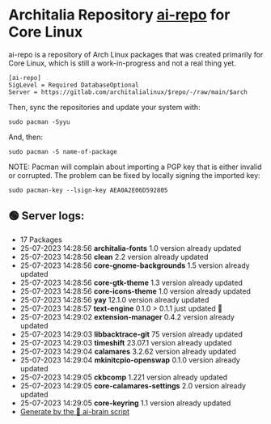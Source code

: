 # Architalia Repository [ai-repo](https://gitlab.com/architalialinux/ai-repo) for Core Linux

ai-repo is a repository of Arch Linux packages that was created primarily for Core Linux, which is still a work-in-progress and not a real thing yet.

```
[ai-repo]
SigLevel = Required DatabaseOptional
Server = https://gitlab.com/architalialinux/$repo/-/raw/main/$arch 
```

Then, sync the repositories and update your system with:

```
sudo pacman -Syyu
```

And, then:

```
sudo pacman -S name-of-package
```

NOTE: Pacman will complain about importing a PGP key that is either invalid or corrupted.  The problem can be fixed by locally signing the imported key:

```
sudo pacman-key --lsign-key AEA0A2E06D592805
```



## 🟢 Server logs:
- 17 Packages
- 25-07-2023 14:28:56 **architalia-fonts** 1.0 version already updated
- 25-07-2023 14:28:56 **clean** 2.2 version already updated
- 25-07-2023 14:28:56 **core-gnome-backgrounds** 1.5 version already updated
- 25-07-2023 14:28:56 **core-gtk-theme** 1.3 version already updated
- 25-07-2023 14:28:56 **core-icons-theme** 1.0 version already updated
- 25-07-2023 14:28:56 **yay** 12.1.0 version already updated
- 25-07-2023 14:28:57 **text-engine** 0.1.0 > 0.1.1 just updated 🔹
- 25-07-2023 14:29:02 **extension-manager** 0.4.2 version already updated
- 25-07-2023 14:29:03 **libbacktrace-git** 75 version already updated
- 25-07-2023 14:29:03 **timeshift** 23.07.1 version already updated
- 25-07-2023 14:29:04 **calamares** 3.2.62 version already updated
- 25-07-2023 14:29:04 **mkinitcpio-openswap** 0.1.0 version already updated
- 25-07-2023 14:29:05 **ckbcomp** 1.221 version already updated
- 25-07-2023 14:29:05 **core-calamares-settings** 2.0 version already updated
- 25-07-2023 14:29:05 **core-keyring** 1.1 version already updated
 - [Generate by the 🤖 ai-brain script](https://gitlab.com/architalialinux/ai-repo/-/blob/main/ai-brain)
